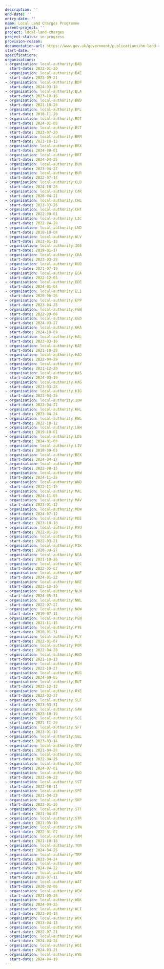 ```yaml
---
description: ''
end-date: ''
entry-date: ''
name: Local Land Charges Programme
parent-project: ''
project: local-land-charges
project-status: in-progress
provision-reason: 
documentation-url: https://www.gov.uk/government/publications/hm-land-registry-local-land-charges-programme/local-land-charges-programme
start-date: ''
specifications:
organisations:
- organisation: local-authority:BAB
  start-date: 2022-01-20
- organisation: local-authority:BAE
  start-date: 2023-09-21
- organisation: local-authority:BDF
  start-date: 2024-03-18
- organisation: local-authority:BLA
  start-date: 2023-10-16
- organisation: local-authority:BBD
  start-date: 2021-10-28
- organisation: local-authority:BPL
  start-date: 2018-11-20
- organisation: local-authority:BOT
  start-date: 2024-01-08
- organisation: local-authority:BST
  start-date: 2023-07-20
- organisation: local-authority:BRM
  start-date: 2021-10-13
- organisation: local-authority:BRX
  start-date: 2024-08-01
- organisation: local-authority:BRT
  start-date: 2024-04-25
- organisation: local-authority:BUN
  start-date: 2023-04-27
- organisation: local-authority:BUR
  start-date: 2022-07-14
- organisation: local-authority:CLD
  start-date: 2024-10-28
- organisation: local-authority:CAR
  start-date: 2020-04-21
- organisation: local-authority:CHL
  start-date: 2023-03-28
- organisation: local-authority:CHT
  start-date: 2022-09-01
- organisation: local-authority:LIC
  start-date: 2022-04-20
- organisation: local-authority:LND
  start-date: 2018-10-08
- organisation: local-authority:WLV
  start-date: 2023-01-18
- organisation: local-authority:IOS
  start-date: 2019-01-17
- organisation: local-authority:CRA
  start-date: 2023-03-28
- organisation: local-authority:DUD
  start-date: 2021-07-19
- organisation: local-authority:ECA
  start-date: 2022-12-05
- organisation: local-authority:EDE
  start-date: 2024-01-04
- organisation: local-authority:ELI
  start-date: 2020-06-26
- organisation: local-authority:EPP
  start-date: 2023-04-25
- organisation: local-authority:FEN
  start-date: 2022-09-06
- organisation: local-authority:GED
  start-date: 2024-03-27
- organisation: local-authority:GRA
  start-date: 2024-10-09
- organisation: local-authority:HAL
  start-date: 2023-03-16
- organisation: local-authority:HAE
  start-date: 2021-10-28
- organisation: local-authority:HAO
  start-date: 2022-04-29
- organisation: local-authority:HRY
  start-date: 2021-12-20
- organisation: local-authority:HAS
  start-date: 2024-03-19
- organisation: local-authority:HAG
  start-date: 2023-03-28
- organisation: local-authority:HIG
  start-date: 2023-04-25
- organisation: local-authority:IOW
  start-date: 2022-04-27
- organisation: local-authority:KHL
  start-date: 2023-04-24
- organisation: local-authority:KWL
  start-date: 2022-10-12
- organisation: local-authority:LBH
  start-date: 2019-10-01
- organisation: local-authority:LDS
  start-date: 2024-01-08
- organisation: local-authority:LIV
  start-date: 2018-09-03
- organisation: local-authority:BEX
  start-date: 2024-04-17
- organisation: local-authority:ENF
  start-date: 2022-08-15
- organisation: local-authority:HRW
  start-date: 2024-11-25
- organisation: local-authority:WND
  start-date: 2022-11-15
- organisation: local-authority:MAL
  start-date: 2024-11-05
- organisation: local-authority:MAV
  start-date: 2023-01-12
- organisation: local-authority:MDW
  start-date: 2024-07-12
- organisation: local-authority:MDE
  start-date: 2023-10-10
- organisation: local-authority:MSU
  start-date: 2022-01-20
- organisation: local-authority:MSS
  start-date: 2022-03-21
- organisation: local-authority:MIK
  start-date: 2020-08-27
- organisation: local-authority:NEA
  start-date: 2021-10-26
- organisation: local-authority:NEC
  start-date: 2022-05-02
- organisation: local-authority:NHE
  start-date: 2024-01-22
- organisation: local-authority:NKE
  start-date: 2021-12-16
- organisation: local-authority:NLN
  start-date: 2024-05-31
- organisation: local-authority:NWL
  start-date: 2022-07-27
- organisation: local-authority:NOW
  start-date: 2019-07-11
- organisation: local-authority:PEN
  start-date: 2021-11-15
- organisation: local-authority:PTE
  start-date: 2020-01-31
- organisation: local-authority:PLY
  start-date: 2022-01-07
- organisation: local-authority:POR
  start-date: 2022-04-28
- organisation: local-authority:RED
  start-date: 2021-10-13
- organisation: local-authority:RIH
  start-date: 2022-10-27
- organisation: local-authority:RUG
  start-date: 2024-09-05
- organisation: local-authority:RUT
  start-date: 2022-12-12
- organisation: local-authority:RYE
  start-date: 2023-03-27
- organisation: local-authority:SLF
  start-date: 2023-03-31
- organisation: local-authority:SAW
  start-date: 2023-10-19
- organisation: local-authority:SCE
  start-date: 2021-11-29
- organisation: local-authority:SFT
  start-date: 2023-01-16
- organisation: local-authority:SEL
  start-date: 2023-03-14
- organisation: local-authority:SEV
  start-date: 2021-04-28
- organisation: local-authority:SOL
  start-date: 2022-04-25
- organisation: local-authority:SGC
  start-date: 2024-07-01
- organisation: local-authority:SNO
  start-date: 2022-06-22
- organisation: local-authority:SST
  start-date: 2022-08-11
- organisation: local-authority:SPE
  start-date: 2021-04-23
- organisation: local-authority:SKP
  start-date: 2023-01-26
- organisation: local-authority:STT
  start-date: 2021-04-07
- organisation: local-authority:STR
  start-date: 2021-05-10
- organisation: local-authority:STN
  start-date: 2022-01-07
- organisation: local-authority:TAM
  start-date: 2021-10-18
- organisation: local-authority:TON
  start-date: 2024-04-25
- organisation: local-authority:TRF
  start-date: 2023-04-24
- organisation: local-authority:WKF
  start-date: 2024-04-22
- organisation: local-authority:WAW
  start-date: 2018-07-11
- organisation: local-authority:WAT
  start-date: 2020-02-06
- organisation: local-authority:WEW
  start-date: 2021-05-26
- organisation: local-authority:WBK
  start-date: 2024-04-25
- organisation: local-authority:WLI
  start-date: 2023-04-18
- organisation: local-authority:WOX
  start-date: 2023-04-13
- organisation: local-authority:WSK
  start-date: 2022-07-21
- organisation: local-authority:WGN
  start-date: 2024-04-24
- organisation: local-authority:WOI
  start-date: 2024-03-21
- organisation: local-authority:WYE
  start-date: 2024-04-19
---
```


